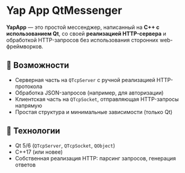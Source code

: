 # Yap App QtMessenger

**YapApp** — это простой мессенджер, написанный на **C++ с использованием Qt**, со своей **реализацией HTTP-сервера** и обработкой HTTP-запросов без использования сторонних web-фреймворков.

## 🚀 Возможности

- Серверная часть на `QTcpServer` с ручной реализацией HTTP-протокола
- Обработка JSON-запросов (например, для авторизации)
- Клиентская часть на `QTcpSocket`, отправляющая HTTP-запросы напрямую
- Простая структура и минимальные зависимости (только Qt)

## 🧱 Технологии

- Qt 5/6 (`QTcpServer`, `QTcpSocket`, `QObject`)
- C++17 (или новее)
- Собственная реализация HTTP: парсинг запросов, генерация ответов
